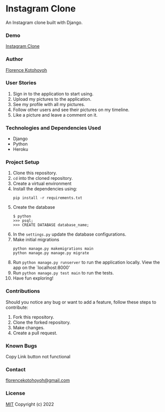 # Instagram Clone

An Instagram clone built with Django. 

### Demo
[Instagram Clone]()

### Author
[Florence Kotohoyoh](https://github.com/Flokots)

### User Stories
1. Sign in to the application to start using.
2. Upload my pictures to the application.
3. See my profile with all my pictures.
4. Follow other users and see their pictures on my timeline.
5. Like a picture and leave a comment on it.

### Technologies and Dependencies Used
* Django
* Python
* Heroku
  
### Project Setup
1. Clone this repository.
2. `cd` into the cloned repository.
3. Create a virtual environment
4. Install the dependencies using:
   ```
   pip install -r requirements.txt
   ```
5. Create the database
   ```
   $ python
   >>> psql;
   >>> CREATE DATABASE database_name;
   ```
6. In the `settings.py` update the database configurations.
7. Make initial migrations 
   ```
   python manage.py makemigrations main
   python manage.py manage.py migrate
   ```
8. Run `python manage.py runserver` to run the application locally. View the app on the `localhost:8000'
9. Run `python manage.py test main` to run the tests.
10. Have fun exploring!
  
### Contributions
Should you notice any bug or  want to add a feature, follow these steps to contribute:
1. Fork this repository.
2. Clone the forked repository.
3. Make changes.
4. Create a pull request.

### Known Bugs
Copy Link button not functional
### Contact
florencekotohoyoh@gmail.com
### License
[MIT](choosealicense.com/licenses/mit)
Copyright (c) 2022
